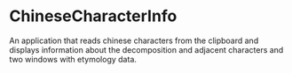 # ChineseCharacterInfo
An application that reads chinese characters from the clipboard and displays information about the decomposition and adjacent characters and two windows with etymology data. 
